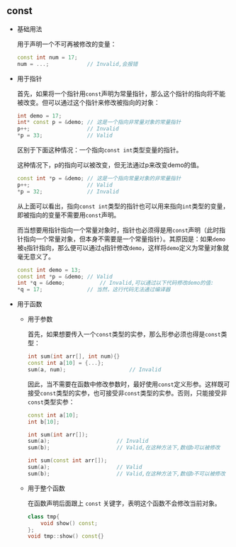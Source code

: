 ## const

- 基础用法

  用于声明一个不可再被修改的变量：

  ```c++
  const int num = 17;
  num = ...;			// Invalid,会报错
  ```

- 用于指针

  首先，如果将一个指针用`const`声明为常量指针，那么这个指针的指向将不能被改变。但可以通过这个指针来修改被指向的对象：

  ```c++
  int demo = 17;
  int* const p = &demo;	// 这是一个指向非常量对象的常量指针
  p++;					// Invalid
  *p = 33;				// Valid
  ```

  区别于下面这种情况：一个指向`const int`类型变量的指针。

  这种情况下，p的指向可以被改变，但无法通过p来改变demo的值。

  ```c++
  const int *p = &demo;	// 这是一个指向常量对象的非常量指针
  p++; 		 			// Valid
  *p = 32;				// Invalid
  ```

  从上面可以看出，指向`const int`类型的指针也可以用来指向`int`类型的变量，即被指向的变量不需要用`const`声明。

  而当想要用指针指向一个常量对象时，指针也必须得是用`const`声明（此时指针指向一个常量对象，但本身不需要是一个常量指针）。其原因是：如果`demo`被`q`指针指向，那么便可以通过`q`指针修改`demo`，这样将`demo`定义为常量对象就毫无意义了。

  ```c++
  const int demo = 13;
  const int *p = &demo;	// Valid
  int *q = &demo;			// Invalid,可以通过以下代码修改demo的值:
  *q = 17;				// 当然，这行代码无法通过编译器
  ```

- 用于函数

  - 用于参数

    首先，如果想要传入一个`const`类型的实参，那么形参必须也得是`const`类型：

    ```c++
    int sum(int arr[], int num){}
    const int a[10] = {...};
    sum(a, num);					// Invalid
    ```

    因此，当不需要在函数中修改参数时，最好使用`const`定义形参。这样既可接受`const`类型的实参，也可接受非`const`类型的实参。否则，只能接受非`const`类型实参：

    ```c++
    const int a[10];
    int b[10];
    
    int sum(int arr[]);
    sum(a);						// Invalid
    sum(b);						// Valid,在这种方法下,数组b可以被修改
    
    int sum(const int arr[]);
    sum(a);						// Valid
    sum(b);						// Valid,在这种方法下,数组b不可以被修改
    ```

  - 用于整个函数

    在函数声明后面跟上 `const` 关键字，表明这个函数不会修改当前对象。

    ```c++
    class tmp{
        void show() const;
    };
    void tmp::show() const{}
    ```

    













